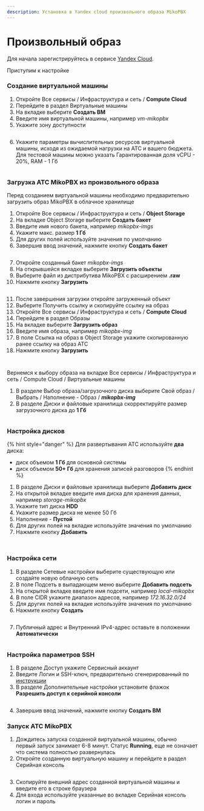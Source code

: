 ```yaml
---
description: Установка в Yandex cloud произвольного образа MikoPBX
---
```


# Произвольный образ

Для начала зарегистрируйтесь в сервисе [Yandex Cloud](https://console.cloud.yandex.ru/?referralCode=dn22bvnhhe64i62i71ua).

Приступим к настройке

### Создание виртуальной машины

1. Откройте Все сервисы / Инфраструктура и сеть / **Compute Cloud**
2. Перейдите в раздел Виртуальные машины
3. На вкладке выберите **Создать ВМ**
4. Введите имя виртуальной машины, например _vm-mikopbx_
5. Укажите зону доступности

<figure><img src="../../../.gitbook/assets/MikoPBXYandexInstallation_5.png" alt=""><figcaption></figcaption></figure>

6. Укажите параметры вычислительных ресурсов виртуальной машины, исходя из ожидаемой нагрузки на АТС и вашего бюджета. Для тестовой машины можно указать Гарантированная доля vCPU - 20%, RAM - 1 Гб

<figure><img src="../../../.gitbook/assets/MikoPBXYandexInstallation_9.png" alt=""><figcaption></figcaption></figure>

### Загрузка АТС MikoPBX из произвольного образа

Перед созданием виртуальной машины необходимо предварительно загрузить образ MikoPBX в облачное хранилище

1. Откройте Все сервисы / Инфраструктура и сеть / **Object Storage**
2. На вкладке Object Storage выберите **Создать бакет**
3. Введите имя нового бакета, например _mikopbx-imgs_
4. Укажите макс. размер **1 Гб**
5. Для других полей используйте значения по умолчанию
6. Завершив ввод значений, нажмите кнопку **Создать бакет**

<figure><img src="../../../.gitbook/assets/MikoPBXYandexInstallation_1 (1).png" alt=""><figcaption></figcaption></figure>

7. Откройте созданный бакет _mikopbx-imgs_
8. На открывшейся вкладке выберите **Загрузить объекты**
9. Выберите файл из дистрибутива MikoPBX с расширением **.raw**
10. Нажмите кнопку **Загрузить**

<figure><img src="../../../.gitbook/assets/MikoPBXYandexInstallation_2.png" alt=""><figcaption></figcaption></figure>

11. После завершения загрузки откройте загруженный объект
12. Выберите Получить ссылку и скопируйте ссылку на образ
13. Откройте Все сервисы / Инфраструктура и сеть / **Compute Cloud**
14. Перейдите в раздел Образы
15. На вкладке выберите **Загрузить образ**
16. Введите имя образа, например _mikopbx-img_
17. В поле Ссылка на образ в Object Storage укажите скопированную ранее ссылку на образ АТС
18. Нажмите кнопку **Загрузить**

<figure><img src="../../../.gitbook/assets/MikoPBXYandexInstallation_3.png" alt=""><figcaption></figcaption></figure>

<figure><img src="../../../.gitbook/assets/MikoPBXYandexInstallation_4.png" alt=""><figcaption></figcaption></figure>

Вернемся к выбору образа на вкладке Все сервисы / Инфраструктура и сеть / Compute Cloud / Виртуальные машины

1. В разделе Выбор образа/загрузочного диска выберите Свой образ / Выбрать / Наполнение - Образ / _**mikopbx-img**_
2. В разделе Диски и файловые хранилища скорректируйте размер загрузочного диска до **1 Гб**

<figure><img src="../../../.gitbook/assets/MikoPBXYandexInstallation_6.png" alt=""><figcaption></figcaption></figure>

### Настройка дисков

{% hint style="danger" %}
Для развертывания АТС используйте **два** диска:

* диск объемом **1 Гб** для основной системы
* диск объемом **50+ Гб** для хранения записей разговоров
{% endhint %}

1. В разделе Диски и файловые хранилища выберите **Добавить диск**
2. На открытой вкладке введите имя диска для хранения данных, например _storage-mikopbx_
3. Укажите тип диска **HDD**
4. Укажите размер диска не менее 50 Гб
5. Наполнение - **Пустой**
6. Для других полей на вкладке используйте значения по умолчанию
7. Нажмите кнопку **Добавить**

<figure><img src="../../../.gitbook/assets/MikoPBXYandexInstallation_7.png" alt=""><figcaption></figcaption></figure>

<figure><img src="../../../.gitbook/assets/MikoPBXYandexInstallation_15.png" alt=""><figcaption></figcaption></figure>

### Настройка сети

1. В разделе Сетевые настройки выберите существующую или создайте новую облачную сеть
2. В поле Подсеть в выпадающем меню выберите **Добавить подсеть**
3. На открытой вкладке введите имя подсети, например _local-mikopbx_
4. В поле CIDR укажите диапазон адресов, например _172.16.32.0/24_
5. Для других полей на вкладке используйте значения по умолчанию
6. Нажмите кнопку **Создать**

<figure><img src="../../../.gitbook/assets/MikoPBXYandexInstallation_10.png" alt=""><figcaption></figcaption></figure>

7. Публичный адрес и Внутренний IPv4-адрес оставьте в положении **Автоматически**

<figure><img src="../../../.gitbook/assets/MikoPBXYandexInstallation_11.png" alt=""><figcaption></figcaption></figure>

### Настройка параметров SSH

1. В разделе Доступ укажите Сервисный аккаунт
2. Введите Логин и SSH-ключ, предварительно сгенерированный по [инструкции](https://yandex.cloud/ru/docs/compute/operations/vm-connect/ssh?utm\_source=console\&utm\_medium=side-bar-left\&utm\_campaign=compute)
3. В разделе Дополнительные настройки установите флажок **Разрешить доступ к серийной консоли**

<figure><img src="../../../.gitbook/assets/MikoPBXYandexInstallation_12.png" alt=""><figcaption></figcaption></figure>

4. Завершив ввод значений, нажмите кнопку **Создать ВМ**

### **Запуск АТС MikoPBX**

1. Дождитесь запуска созданной виртуальной машины, обычно первый запуск занимает 6-8 минут. Статус **Running**, еще не означает что система полностью развернулась
2. Откройте созданную виртуальную машину и перейдите в раздел Серийная консоль

<figure><img src="../../../.gitbook/assets/MikoPBXYandexInstallation_13.png" alt=""><figcaption></figcaption></figure>

3. Скопируйте внешний адрес созданной виртуальной машины и введите его в строке браузера
4. Для входа используйте указанные во вкладке Серийная консоль логин и пароль

<figure><img src="../../../.gitbook/assets/MikoPBXYandexInstallation_16 (1).png" alt=""><figcaption></figcaption></figure>
